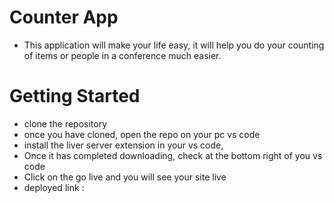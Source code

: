 # Counter App
- This application will make your life easy, it will help you do your counting of items or people in a conference much easier.

# Getting Started
- clone the repository
- once you have cloned, open the repo on your pc vs code
- install the liver server extension in your vs code,
- Once it has completed downloading, check at the bottom right of you vs code
- Click on the go live and you will see your site live
- deployed link : 


